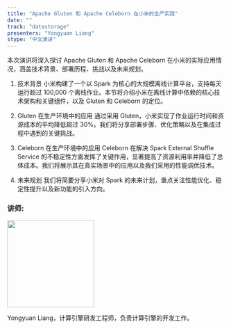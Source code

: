 ```yaml
---
title: "Apache Gluten 和 Apache Celeborn 在小米的生产实践"
date: ""
track: "datastorage"
presenters: "Yongyuan Liang"
stype: "中文演讲"
--- 
```


本次演讲将深入探讨 Apache Gluten 和 Apache Celeborn 在小米的实际应用情况，涵盖技术背景、部署历程、挑战以及未来规划。

1. 技术背景
小米构建了一个以 Spark 为核心的大规模离线计算平台，支持每天运行超过 100,000 个离线作业。本节将介绍小米在离线计算中依赖的核心技术架构和关键组件，以及 Gluten 和 Celeborn 的定位。

2. Gluten 在生产环境中的应用
通过采用 Gluten，小米实现了作业运行时间和资源成本的平均降低超过 30%。我们将分享部署步骤、优化策略以及在集成过程中遇到的关键挑战。

3. Celeborn 在生产环境中的应用
Celeborn 在解决 Spark External Shuffle Service 的不稳定性方面发挥了关键作用，显著提高了资源利用率并降低了总体成本。我们将展示其在真实场景中的应用以及我们采用的性能调优技术。

4. 未来规划
我们将简要分享小米对 Spark 的未来计划，重点关注性能优化、稳定性提升以及新功能的引入方向。

### 讲师:

<img src="https://sessionize.com/image/791b-400o400o1-MfKwkHsY6VSRSHfZmGQa7o.jpg" width="200" /><br/>

Yongyuan Liang，计算引擎研发工程师，负责计算引擎的开发工作。